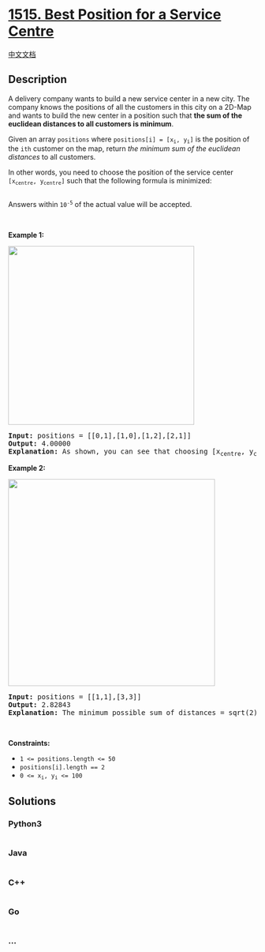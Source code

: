 # [1515. Best Position for a Service Centre](https://leetcode.com/problems/best-position-for-a-service-centre)

[中文文档](/solution/1500-1599/1515.Best%20Position%20for%20a%20Service%20Centre/README.md)

## Description

<p>A delivery company wants to build a new service center in a new city. The company knows the positions of all the customers in this city on a 2D-Map and wants to build the new center in a position such that <strong>the sum of the euclidean distances to all customers is minimum</strong>.</p>

<p>Given an array <code>positions</code> where <code>positions[i] = [x<sub>i</sub>, y<sub>i</sub>]</code> is the position of the <code>ith</code> customer on the map, return <em>the minimum sum of the euclidean distances</em> to all customers.</p>

<p>In other words, you need to choose the position of the service center <code>[x<sub>centre</sub>, y<sub>centre</sub>]</code> such that the following formula is minimized:</p>
<img alt="" src="https://assets.leetcode.com/uploads/2020/06/25/q4_edited.jpg" />
<p>Answers within <code>10<sup>-5</sup></code> of the actual value will be accepted.</p>

<p>&nbsp;</p>
<p><strong class="example">Example 1:</strong></p>
<img alt="" src="https://assets.leetcode.com/uploads/2020/06/25/q4_e1.jpg" style="width: 377px; height: 362px;" />
<pre>
<strong>Input:</strong> positions = [[0,1],[1,0],[1,2],[2,1]]
<strong>Output:</strong> 4.00000
<strong>Explanation:</strong> As shown, you can see that choosing [x<sub>centre</sub>, y<sub>centre</sub>] = [1, 1] will make the distance to each customer = 1, the sum of all distances is 4 which is the minimum possible we can achieve.
</pre>

<p><strong class="example">Example 2:</strong></p>
<img alt="" src="https://assets.leetcode.com/uploads/2020/06/25/q4_e3.jpg" style="width: 419px; height: 419px;" />
<pre>
<strong>Input:</strong> positions = [[1,1],[3,3]]
<strong>Output:</strong> 2.82843
<strong>Explanation:</strong> The minimum possible sum of distances = sqrt(2) + sqrt(2) = 2.82843
</pre>

<p>&nbsp;</p>
<p><strong>Constraints:</strong></p>

<ul>
	<li><code>1 &lt;= positions.length &lt;= 50</code></li>
	<li><code>positions[i].length == 2</code></li>
	<li><code>0 &lt;= x<sub>i</sub>, y<sub>i</sub> &lt;= 100</code></li>
</ul>


## Solutions

<!-- tabs:start -->

### **Python3**

```python

```

### **Java**

```java

```

### **C++**

```cpp

```

### **Go**

```go

```

### **...**

```

```

<!-- tabs:end -->